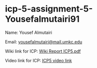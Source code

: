 # icp-5-assignment-5-Yousefalmutairi91

Name: Yousef Almutairi

Email: yousefalmutairi@mail.umkc.edu

Wiki link for ICP: [Wiki Report ICP5.pdf](https://github.com/UMKC-APL-BigDataAnalytics/icp-5-assignment-5-Yousefalmutairi91/blob/main/Wiki%20Report%20ICP5.pdf)

Video link for ICP: [ICP5 video link](https://drive.google.com/file/d/1bKdPBeNvON77XFZudalbUp7ISlHcyqME/view?usp=sharing)

